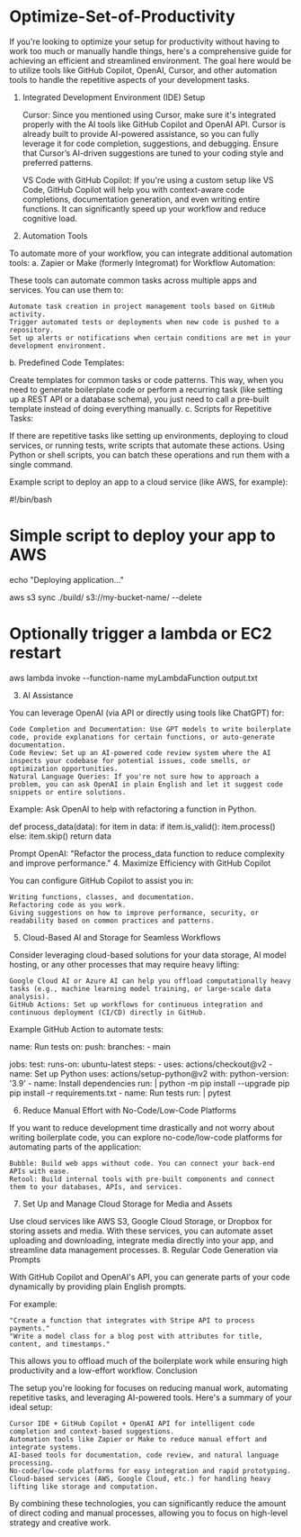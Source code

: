 # Optimize-Set-of-Productivity
If you're looking to optimize your setup for productivity without having to work too much or manually handle things, here's a comprehensive guide for achieving an efficient and streamlined environment. The goal here would be to utilize tools like GitHub Copilot, OpenAI, Cursor, and other automation tools to handle the repetitive aspects of your development tasks.
1. Integrated Development Environment (IDE) Setup

    Cursor: Since you mentioned using Cursor, make sure it's integrated properly with the AI tools like GitHub Copilot and OpenAI API. Cursor is already built to provide AI-powered assistance, so you can fully leverage it for code completion, suggestions, and debugging. Ensure that Cursor’s AI-driven suggestions are tuned to your coding style and preferred patterns.

    VS Code with GitHub Copilot: If you're using a custom setup like VS Code, GitHub Copilot will help you with context-aware code completions, documentation generation, and even writing entire functions. It can significantly speed up your workflow and reduce cognitive load.

2. Automation Tools

To automate more of your workflow, you can integrate additional automation tools:
a. Zapier or Make (formerly Integromat) for Workflow Automation:

These tools can automate common tasks across multiple apps and services. You can use them to:

    Automate task creation in project management tools based on GitHub activity.
    Trigger automated tests or deployments when new code is pushed to a repository.
    Set up alerts or notifications when certain conditions are met in your development environment.

b. Predefined Code Templates:

Create templates for common tasks or code patterns. This way, when you need to generate boilerplate code or perform a recurring task (like setting up a REST API or a database schema), you just need to call a pre-built template instead of doing everything manually.
c. Scripts for Repetitive Tasks:

If there are repetitive tasks like setting up environments, deploying to cloud services, or running tests, write scripts that automate these actions. Using Python or shell scripts, you can batch these operations and run them with a single command.

Example script to deploy an app to a cloud service (like AWS, for example):

#!/bin/bash
# Simple script to deploy your app to AWS
echo "Deploying application..."

aws s3 sync ./build/ s3://my-bucket-name/ --delete

# Optionally trigger a lambda or EC2 restart
aws lambda invoke --function-name myLambdaFunction output.txt

3. AI Assistance

You can leverage OpenAI (via API or directly using tools like ChatGPT) for:

    Code Completion and Documentation: Use GPT models to write boilerplate code, provide explanations for certain functions, or auto-generate documentation.
    Code Review: Set up an AI-powered code review system where the AI inspects your codebase for potential issues, code smells, or optimization opportunities.
    Natural Language Queries: If you're not sure how to approach a problem, you can ask OpenAI in plain English and let it suggest code snippets or entire solutions.

Example: Ask OpenAI to help with refactoring a function in Python.

def process_data(data):
    for item in data:
        if item.is_valid():
            item.process()
        else:
            item.skip()
    return data

Prompt OpenAI: "Refactor the process_data function to reduce complexity and improve performance."
4. Maximize Efficiency with GitHub Copilot

You can configure GitHub Copilot to assist you in:

    Writing functions, classes, and documentation.
    Refactoring code as you work.
    Giving suggestions on how to improve performance, security, or readability based on common practices and patterns.

5. Cloud-Based AI and Storage for Seamless Workflows

Consider leveraging cloud-based solutions for your data storage, AI model hosting, or any other processes that may require heavy lifting:

    Google Cloud AI or Azure AI can help you offload computationally heavy tasks (e.g., machine learning model training, or large-scale data analysis).
    GitHub Actions: Set up workflows for continuous integration and continuous deployment (CI/CD) directly in GitHub.

Example GitHub Action to automate tests:

name: Run tests
on:
  push:
    branches:
      - main

jobs:
  test:
    runs-on: ubuntu-latest
    steps:
    - uses: actions/checkout@v2
    - name: Set up Python
      uses: actions/setup-python@v2
      with:
        python-version: '3.9'
    - name: Install dependencies
      run: |
        python -m pip install --upgrade pip
        pip install -r requirements.txt
    - name: Run tests
      run: |
        pytest

6. Reduce Manual Effort with No-Code/Low-Code Platforms

If you want to reduce development time drastically and not worry about writing boilerplate code, you can explore no-code/low-code platforms for automating parts of the application:

    Bubble: Build web apps without code. You can connect your back-end APIs with ease.
    Retool: Build internal tools with pre-built components and connect them to your databases, APIs, and services.

7. Set Up and Manage Cloud Storage for Media and Assets

Use cloud services like AWS S3, Google Cloud Storage, or Dropbox for storing assets and media. With these services, you can automate asset uploading and downloading, integrate media directly into your app, and streamline data management processes.
8. Regular Code Generation via Prompts

With GitHub Copilot and OpenAI's API, you can generate parts of your code dynamically by providing plain English prompts.

For example:

    "Create a function that integrates with Stripe API to process payments."
    "Write a model class for a blog post with attributes for title, content, and timestamps."

This allows you to offload much of the boilerplate work while ensuring high productivity and a low-effort workflow.
Conclusion

The setup you're looking for focuses on reducing manual work, automating repetitive tasks, and leveraging AI-powered tools. Here's a summary of your ideal setup:

    Cursor IDE + GitHub Copilot + OpenAI API for intelligent code completion and context-based suggestions.
    Automation tools like Zapier or Make to reduce manual effort and integrate systems.
    AI-based tools for documentation, code review, and natural language processing.
    No-code/low-code platforms for easy integration and rapid prototyping.
    Cloud-based services (AWS, Google Cloud, etc.) for handling heavy lifting like storage and computation.

By combining these technologies, you can significantly reduce the amount of direct coding and manual processes, allowing you to focus on high-level strategy and creative work.
